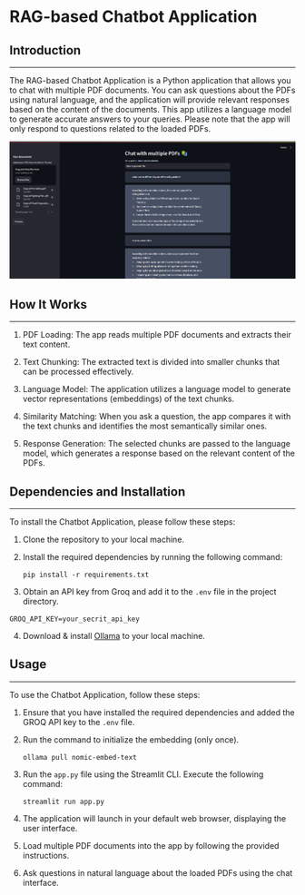 # RAG-based Chatbot Application

## Introduction
------------
The RAG-based Chatbot Application is a Python application that allows you to chat with multiple PDF documents. You can ask questions about the PDFs using natural language, and the application will provide relevant responses based on the content of the documents. This app utilizes a language model to generate accurate answers to your queries. Please note that the app will only respond to questions related to the loaded PDFs.

![RAG-based Chatbot Application](/image/image.png)

## How It Works
------------

1. PDF Loading: The app reads multiple PDF documents and extracts their text content.

2. Text Chunking: The extracted text is divided into smaller chunks that can be processed effectively.

3. Language Model: The application utilizes a language model to generate vector representations (embeddings) of the text chunks.

4. Similarity Matching: When you ask a question, the app compares it with the text chunks and identifies the most semantically similar ones.

5. Response Generation: The selected chunks are passed to the language model, which generates a response based on the relevant content of the PDFs.

## Dependencies and Installation
----------------------------
To install the Chatbot Application, please follow these steps:

1. Clone the repository to your local machine.

2. Install the required dependencies by running the following command:
   ```
   pip install -r requirements.txt
   ```

3. Obtain an API key from Groq and add it to the `.env` file in the project directory.
```commandline
GROQ_API_KEY=your_secrit_api_key
```

4. Download & install [Ollama](https://ollama.com/download) to your local machine.

## Usage
-----
To use the Chatbot Application, follow these steps:

1. Ensure that you have installed the required dependencies and added the GROQ API key to the `.env` file.

2. Run the command to initialize the embedding (only once).
   ```
   ollama pull nomic-embed-text
   ```

3. Run the `app.py` file using the Streamlit CLI. Execute the following command:
   ```
   streamlit run app.py
   ```

4. The application will launch in your default web browser, displaying the user interface.

5. Load multiple PDF documents into the app by following the provided instructions.

6. Ask questions in natural language about the loaded PDFs using the chat interface.
